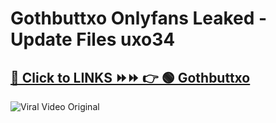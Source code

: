 
 # Gothbuttxo Onlyfans Leaked - Update Files uxo34

## <h2><a href="https://clipsfans.com/Gothbuttxo&ref=git">🔗 Click to LINKS ⏩⏩ 👉 🟢 Gothbuttxo </a></h2>

<a href="https://clipsfans.com/Gothbuttxo&ref=git" rel="nofollow" data-target="animated-image.originalLink"><img src="https://i.ibb.co.com/xMMVF88/686577567.gif" alt="Viral Video Original" style="max-width: 100%; display: inline-block;" data-target="animated-image.originalImage"></a>

